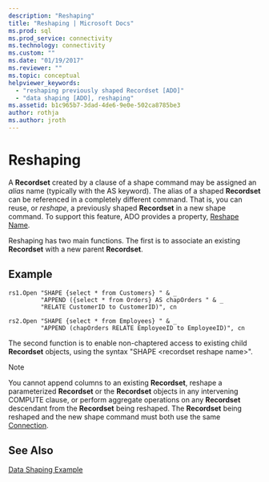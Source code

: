 ```yaml
---
description: "Reshaping"
title: "Reshaping | Microsoft Docs"
ms.prod: sql
ms.prod_service: connectivity
ms.technology: connectivity
ms.custom: ""
ms.date: "01/19/2017"
ms.reviewer: ""
ms.topic: conceptual
helpviewer_keywords: 
  - "reshaping previously shaped Recordset [ADO]"
  - "data shaping [ADO], reshaping"
ms.assetid: b1c965b7-3dad-4de6-9e0e-502ca8785be3
author: rothja
ms.author: jroth
---
```

# Reshaping
A **Recordset** created by a clause of a shape command may be assigned an *alias* name (typically with the AS keyword). The alias of a shaped **Recordset** can be referenced in a completely different command. That is, you can reuse, or *reshape*, a previously shaped **Recordset** in a new shape command. To support this feature, ADO provides a property, [Reshape Name](../../../ado/reference/ado-api/reshape-name-property-dynamic-ado.md).  
  
 Reshaping has two main functions. The first is to associate an existing **Recordset** with a new parent **Recordset**.  
  
## Example  
  
```  
rs1.Open "SHAPE {select * from Customers} " & _  
         "APPEND ({select * from Orders} AS chapOrders " & _  
         "RELATE CustomerID to CustomerID)", cn  
  
rs2.Open "SHAPE {select * from Employees} " & _  
         "APPEND (chapOrders RELATE EmployeeID to EmployeeID)", cn  
```  
  
 The second function is to enable non-chaptered access to existing child **Recordset** objects, using the syntax "SHAPE \<recordset reshape name>".  
  
> [!NOTE]
>  You cannot append columns to an existing **Recordset**, reshape a parameterized **Recordset** or the **Recordset** objects in any intervening COMPUTE clause, or perform aggregate operations on any **Recordset** descendant from the **Recordset** being reshaped. The **Recordset** being reshaped and the new shape command must both use the same [Connection](../../../ado/reference/ado-api/connection-object-ado.md).  
  
## See Also  
 [Data Shaping Example](../../../ado/guide/data/data-shaping-example.md)
